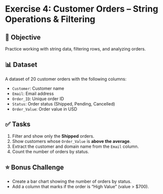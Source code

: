 # Exercise 4: Customer Orders – String Operations & Filtering

## 📌 Objective

Practice working with string data, filtering rows, and analyzing orders.

## 📊 Dataset

A dataset of 20 customer orders with the following columns:

- `Customer`: Customer name
- `Email`: Email address
- `Order_ID`: Unique order ID
- `Status`: Order status (Shipped, Pending, Cancelled)
- `Order_Value`: Order value in USD

## ✅ Tasks

1. Filter and show only the **Shipped** orders.
2. Show customers whose `Order_Value` is **above the average**.
3. Extract the customer and domain name from the `Email` column.
4. Count the number of orders by status.

## ⭐ Bonus Challenge

- Create a bar chart showing the number of orders by status.
- Add a column that marks if the order is “High Value” (value > $700).
